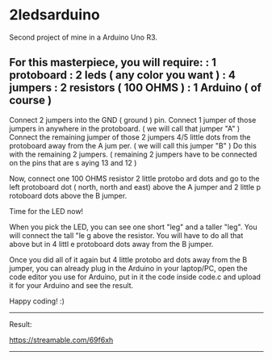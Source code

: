 # 2ledsarduino

Second project of mine in a Arduino Uno R3.

For this masterpiece, you will require:
: 1 protoboard
: 2 leds ( any color you want )
: 4 jumpers
: 2 resistors ( 100 OHMS )
: 1 Arduino ( of course )
-----------------------------------------------

Connect 2 jumpers into the GND ( ground ) pin.
Connect 1 jumper of those jumpers in anywhere in
the protoboard. ( we will call that jumper "A" )
Connect the remaining jumper of those 2 jumpers 4/5
little dots from the protoboard away from the A jum
per.
( we will call this jumper "B" )
Do this with the remaining 2 jumpers. ( remaining 2 
jumpers have to be connected on the pins that are s
aying 13 and 12 )

Now, connect one 100 OHMS resistor 2 little protobo
ard dots and go to the left protoboard dot ( north,
 north and east)  above the A jumper and 2 little p
rotoboard dots above the B jumper.

Time for the LED now!

When you pick the LED, you can see one short "leg" 
and a taller "leg". You will connect the tall "le
g above the resistor.
You will have to do all that above but in 4 littl
e protoboard dots away from the B jumper.

Once you did all of it again but 4 little protobo
ard dots away from the B jumper, you can already 
plug in the Arduino in your laptop/PC, open the
code editor you use for Arduino, put in it the 
code inside code.c and upload it for your Arduino 
and see the result.

Happy coding! :)


-----------------------------------------------

Result:

https://streamable.com/69f6xh

-----------------------------------------------
